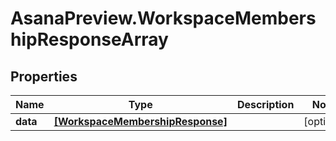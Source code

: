 # AsanaPreview.WorkspaceMembershipResponseArray

## Properties
Name | Type | Description | Notes
------------ | ------------- | ------------- | -------------
**data** | [**[WorkspaceMembershipResponse]**](WorkspaceMembershipResponse.md) |  | [optional] 
